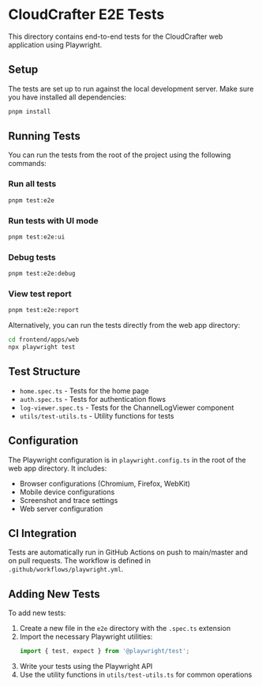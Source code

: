 # CloudCrafter E2E Tests

This directory contains end-to-end tests for the CloudCrafter web application using Playwright.

## Setup

The tests are set up to run against the local development server. Make sure you have installed all dependencies:

```bash
pnpm install
```

## Running Tests

You can run the tests from the root of the project using the following commands:

### Run all tests

```bash
pnpm test:e2e
```

### Run tests with UI mode

```bash
pnpm test:e2e:ui
```

### Debug tests

```bash
pnpm test:e2e:debug
```

### View test report

```bash
pnpm test:e2e:report
```

Alternatively, you can run the tests directly from the web app directory:

```bash
cd frontend/apps/web
npx playwright test
```

## Test Structure

- `home.spec.ts` - Tests for the home page
- `auth.spec.ts` - Tests for authentication flows
- `log-viewer.spec.ts` - Tests for the ChannelLogViewer component
- `utils/test-utils.ts` - Utility functions for tests

## Configuration

The Playwright configuration is in `playwright.config.ts` in the root of the web app directory. It includes:

- Browser configurations (Chromium, Firefox, WebKit)
- Mobile device configurations
- Screenshot and trace settings
- Web server configuration

## CI Integration

Tests are automatically run in GitHub Actions on push to main/master and on pull requests. The workflow is defined in `.github/workflows/playwright.yml`.

## Adding New Tests

To add new tests:

1. Create a new file in the `e2e` directory with the `.spec.ts` extension
2. Import the necessary Playwright utilities:
   ```typescript
   import { test, expect } from '@playwright/test';
   ```
3. Write your tests using the Playwright API
4. Use the utility functions in `utils/test-utils.ts` for common operations
